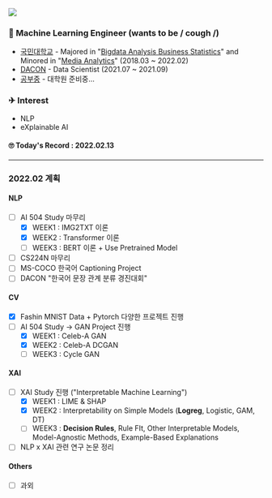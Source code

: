 <a href="https://hits.seeyoufarm.com"><img src="https://hits.seeyoufarm.com/api/count/incr/badge.svg?url=https%3A%2F%2Fgithub.com%2FJayHong99&count_bg=%2379C83D&title_bg=%23555555&icon=&icon_color=%23E7E7E7&title=hits&edge_flat=false"/></a>

### 🧐 Machine Learning Engineer (wants to be / cough /)
- [국민대학교](https://www.kookmin.ac.kr) - Majored in "[Bigdata Analysis Business Statistics](https://biz.kookmin.ac.kr/undergraduate/business/big?tab=1)" and Minored in "[Media Analytics](https://hat.kookmin.ac.kr/link/analytics)" (2018.03 ~ 2022.02)
- [DACON](https://www.dacon.io) - Data Scientist (2021.07 ~ 2021.09)
- [공부중](https://github.com/JayHong99) - 대학원 준비중... 

### ✈ Interest
- NLP
- eXplainable AI

#### 🙄 Today's Record : 2022.02.13
---
### 2022.02 계획
#### NLP
- [ ] AI 504 Study 마무리
  - [X] WEEK1 : IMG2TXT 이론
  - [X] WEEK2 : Transformer 이론
  - [ ] WEEK3 : BERT 이론 + Use Pretrained Model
- [ ] CS224N 마무리
- [ ] MS-COCO 한국어 Captioning Project
- [ ] DACON "한국어 문장 관계 분류 경진대회"

#### CV
- [X] Fashin MNIST Data + Pytorch 다양한 프로젝트 진행
- [ ] AI 504 Study -> GAN Project 진행
  - [X] WEEK1 : Celeb-A GAN
  - [X] WEEK2 : Celeb-A DCGAN
  - [ ] WEEK3 : Cycle GAN

#### XAI
- [ ] XAI Study 진행 ("Interpretable Machine Learning")
  - [X] WEEK1 : LIME & SHAP
  - [X] WEEK2 : Interpretability on Simple Models (<b>Logreg</b>, Logistic, GAM, DT)
  - [ ] WEEK3 : <b>Decision Rules</b>, Rule FIt, Other Interpretable Models, Model-Agnostic Methods, Example-Based Explanations
- [ ] NLP x XAI 관련 연구 논문 정리

#### Others
- [ ] 과외
